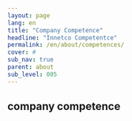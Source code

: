 ```yaml
---
layout: page
lang: en
title: "Company Competence"
headline: "Innetco Competentce"
permalink: /en/about/competences/
cover: #
sub_nav: true
parent: about
sub_level: 005
---
```


## company competence